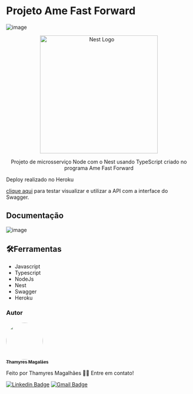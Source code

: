<h1>Projeto Ame Fast Forward</h1>

![image](https://user-images.githubusercontent.com/24790794/199323655-c0df0358-4421-4ebe-97e0-2ba58d7316bf.png)

<p align="center">
  <a href="http://nestjs.com/" target="blank"><img src="https://nestjs.com/img/logo_text.svg" width="320" alt="Nest Logo" /></a>
</p>

[circleci-image]: https://img.shields.io/circleci/build/github/nestjs/nest/master?token=abc123def456
[circleci-url]: https://circleci.com/gh/nestjs/nest

  <p align="center">Projeto de microsserviço Node com o Nest usando TypeScript criado no programa Ame Fast Forward</p>
  
  Deploy realizado no Heroku

[clique aqui](https://ame-nodejs.herokuapp.com/api) para testar visualizar e utilizar a API com a interface do Swagger.

## Documentação

![image](https://user-images.githubusercontent.com/24790794/195560553-186cd2d8-1ac4-4712-9462-02e41e896341.png)

## 🛠️Ferramentas

- Javascript
- Typescript
- NodeJs
- Nest
- Swagger
- Heroku

<h3>Autor</h3>

<a href="https://www.linkedin.com/in/thamyres-magalhaes/">
 <img style="border-radius: 50%;" src="https://avatars.githubusercontent.com/u/24790794?v=4" width="100px;" alt=""/>
 <br />
 <sub><b>Thamyres Magalães</b></sub></a> <a href="https://www.linkedin.com/in/thamyres-magalhaes/" title="LinkedIn"></a>
 
Feito por Thamyres Magalhães 👋🏽 Entre em contato!

[![Linkedin Badge](https://img.shields.io/badge/-Thamyres-blue?style=flat-square&logo=Linkedin&logoColor=white&link=https://www.linkedin.com/in/thamyres-magalhaes/)](https://www.linkedin.com/in/thamyres-magalhaes/)
[![Gmail Badge](https://img.shields.io/badge/-pink.thamyres@gmail.com-c14438?style=flat-square&logo=Gmail&logoColor=white&link=mailto:pink.thamyres@gmail.com)](mailto:pink.thamyres@gmail.com)

